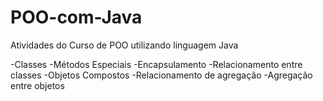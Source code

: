 # POO-com-Java
Atividades do Curso de POO utilizando linguagem Java

-Classes 
-Métodos Especiais 
-Encapsulamento
-Relacionamento entre classes
-Objetos Compostos
-Relacionamento de agregação 
-Agregação entre objetos

